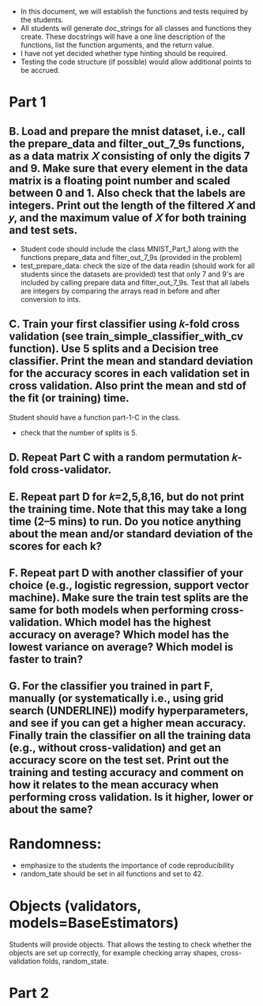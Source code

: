 - In this document, we will establish the functions and tests required by the students. 
- All students will generate doc_strings for all classes and functions they create. These docstrings will 
  have a one line description of the functions, list the function arguments, and the return value. 
- I have not yet decided whether type hinting should be required. 
- Testing the code structure (if possible) would allow additional points to be accrued. 

# Part 1
## B. Load and prepare the mnist dataset, i.e., call the prepare_data and filter_out_7_9s functions, as a data matrix 𝑋 consisting of only the digits 7 and 9. Make sure that every element in the data matrix is a floating point number and scaled between 0 and 1. Also check that the labels are integers. Print out the length of the filtered 𝑋 and 𝑦, and the maximum value of 𝑋 for both training and test sets.

- Student code should include the class  MNIST_Part_1 along with the functions prepare_data and filter_out_7_9s (provided in the problem)
- test_prepare_data: check the size of the data readin (should work for all students since the datasets are provided)
test  that only 7 and 9's are included by calling prepare data and filter_out_7_9s. Test that all labels are integers by comparing the arrays read in before and after conversion
to ints. 

## C. Train your first classifier using 𝑘-fold cross validation (see train_simple_classifier_with_cv function). Use 5 splits and a Decision tree classifier. Print the mean and standard deviation for the accuracy scores in each validation set in cross validation. Also print the mean and std of the fit (or training) time.

Student should have a function part-1-C in the class. 
- check that the number of splits is 5. 

## D. Repeat Part C with a random permutation 𝑘-fold cross-validator.

## E. Repeat part D for 𝑘=2,5,8,16, but do not print the training time. Note that this may take a long time (2–5 mins) to run. Do you notice anything about the mean and/or standard deviation of the scores for each k?

## F. Repeat part D with another classifier of your choice (e.g., logistic regression, support vector machine). Make sure the train test splits are the same for both models when performing cross-validation. Which model has the highest accuracy on average? Which model has the lowest variance on average? Which model is faster to train?

## G. For the classifier you trained in part F, manually (or systematically i.e., using grid search (UNDERLINE)) modify hyperparameters, and see if you can get a higher mean accuracy. Finally train the classifier on all the training data (e.g., without cross-validation) and get an accuracy score on the test set. Print out the training and testing accuracy and comment on how it relates to the mean accuracy when performing cross validation. Is it higher, lower or about the same?

# Randomness: 
- emphasize to the students the importance of code reproducibility 
- random_tate should be set in all functions and set to 42. 

# Objects (validators, models=BaseEstimators)
Students will provide objects. That allows the testing to check whether the objects are set up correctly, for 
example checking array shapes, cross-validation folds, random_state. 

# Part 2
